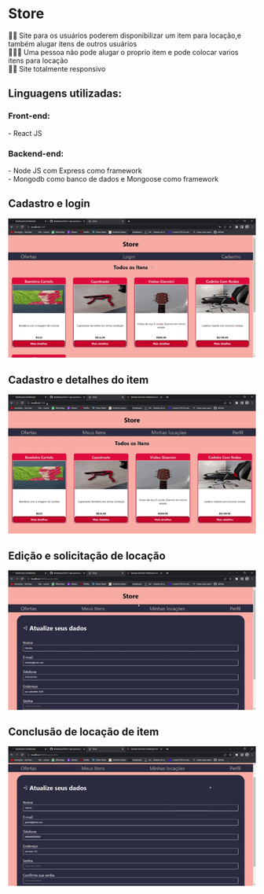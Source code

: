 <h1>Store</h1>
👨‍💻 Site para os usuários poderem disponibilizar um item para locação,e também alugar itens de outros usuários<br>
🧑🏽‍🦰 Uma pessoa não pode alugar o proprio item e pode colocar varios itens para locação<br>
🤏🏽 Site totalmente responsivo

<h2>Linguagens utilizadas:</h2>
    <h3>Front-end:</h3>
    - React JS
    <h3>Backend-end:</h3>
    - Node JS com Express como framework<br>
    - Mongodb como banco de dados e Mongoose como framework<p></p>
    
<h2>Cadastro e login</h2>  
<img src ="for_readme/cadastro_login.gif">

<h2>Cadastro e detalhes do item</h2>  
<img src ="for_readme/cadastro_detalhes_item.gif">

<h2>Edição e solicitação de locação</h2>  
<img src ="for_readme/edicao_solicitacao.gif">

<h2>Conclusão de locação de item</h2>  
<img src ="for_readme/concluir_locacao.gif">
